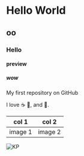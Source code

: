 # Hello World 
## oo
### Hello 
#### preview
##### wow
My first repository on GitHub

I love :coffee: :pizza:, and :dancer:.

| col 1      | col 2      |
|------------|-------------|
| image 1 | image 2 |

![KP](https://user-images.githubusercontent.com/58412924/141487747-354dc23d-946d-45d6-b5a0-6dbafd5d0a40.jpg)

